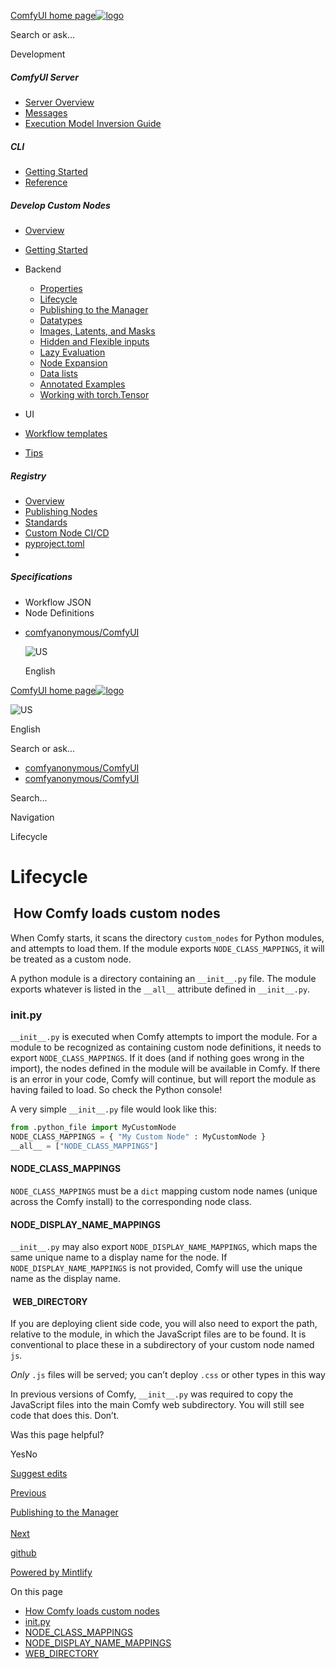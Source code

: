 [ComfyUI home page![logo](https://mintlify.s3.us-west-1.amazonaws.com/dripart/logo.png)](http://docs.comfy.org/)

Search or ask...

Development

##### ComfyUI Server

- [Server Overview](http://docs.comfy.org/essentials/comfyui-server/comms_overview)
- [Messages](http://docs.comfy.org/essentials/comfyui-server/comms_messages)
- [Execution Model Inversion Guide](http://docs.comfy.org/essentials/comfyui-server/execution_model_inversion_guide)

##### CLI

- [Getting Started](http://docs.comfy.org/comfy-cli/getting-started)
- [Reference](http://docs.comfy.org/comfy-cli/reference)

##### Develop Custom Nodes

- [Overview](http://docs.comfy.org/custom-nodes/overview)
- [Getting Started](http://docs.comfy.org/custom-nodes/walkthrough)
- Backend
  
  - [Properties](http://docs.comfy.org/custom-nodes/backend/server_overview)
  - [Lifecycle](http://docs.comfy.org/custom-nodes/backend/lifecycle)
  - [Publishing to the Manager](http://docs.comfy.org/custom-nodes/backend/manager)
  - [Datatypes](http://docs.comfy.org/custom-nodes/backend/datatypes)
  - [Images, Latents, and Masks](http://docs.comfy.org/custom-nodes/backend/images_and_masks)
  - [Hidden and Flexible inputs](http://docs.comfy.org/custom-nodes/backend/more_on_inputs)
  - [Lazy Evaluation](http://docs.comfy.org/custom-nodes/backend/lazy_evaluation)
  - [Node Expansion](http://docs.comfy.org/custom-nodes/backend/expansion)
  - [Data lists](http://docs.comfy.org/custom-nodes/backend/lists)
  - [Annotated Examples](http://docs.comfy.org/custom-nodes/backend/snippets)
  - [Working with torch.Tensor](http://docs.comfy.org/custom-nodes/backend/tensors)
- UI
- [Workflow templates](http://docs.comfy.org/custom-nodes/workflow_templates)
- [Tips](http://docs.comfy.org/custom-nodes/tips)

##### Registry

- [Overview](http://docs.comfy.org/registry/overview)
- [Publishing Nodes](http://docs.comfy.org/registry/publishing)
- [Standards](http://docs.comfy.org/registry/standards)
- [Custom Node CI/CD](http://docs.comfy.org/registry/cicd)
- [pyproject.toml](http://docs.comfy.org/registry/specifications)
- [](http://docs.comfy.org/)

##### Specifications

- Workflow JSON
- Node Definitions

<!--THE END-->

- [comfyanonymous/ComfyUI](https://github.com/comfyanonymous/ComfyUI)
  
  ![US](https://purecatamphetamine.github.io/country-flag-icons/1x1/US.svg)
  
  English

[ComfyUI home page![logo](https://mintlify.s3.us-west-1.amazonaws.com/dripart/logo.png)](http://docs.comfy.org/)

![US](https://purecatamphetamine.github.io/country-flag-icons/1x1/US.svg)

English

Search or ask...

- [comfyanonymous/ComfyUI](https://github.com/comfyanonymous/ComfyUI)
- [comfyanonymous/ComfyUI](https://github.com/comfyanonymous/ComfyUI)

Search...

Navigation

Lifecycle

# Lifecycle

## [​](http://docs.comfy.org#how-comfy-loads-custom-nodes) How Comfy loads custom nodes

When Comfy starts, it scans the directory `custom_nodes` for Python modules, and attempts to load them. If the module exports `NODE_CLASS_MAPPINGS`, it will be treated as a custom node.

A python module is a directory containing an `__init__.py` file. The module exports whatever is listed in the `__all__` attribute defined in `__init__.py`.

### [​](http://docs.comfy.org#init-py) **init**.py

`__init__.py` is executed when Comfy attempts to import the module. For a module to be recognized as containing custom node definitions, it needs to export `NODE_CLASS_MAPPINGS`. If it does (and if nothing goes wrong in the import), the nodes defined in the module will be available in Comfy. If there is an error in your code, Comfy will continue, but will report the module as having failed to load. So check the Python console!

A very simple `__init__.py` file would look like this:

```python
from .python_file import MyCustomNode
NODE_CLASS_MAPPINGS = { "My Custom Node" : MyCustomNode }
__all__ = ["NODE_CLASS_MAPPINGS"]
```

#### [​](http://docs.comfy.org#node-class-mappings) NODE\_CLASS\_MAPPINGS

`NODE_CLASS_MAPPINGS` must be a `dict` mapping custom node names (unique across the Comfy install) to the corresponding node class.

#### [​](http://docs.comfy.org#node-display-name-mappings) NODE\_DISPLAY\_NAME\_MAPPINGS

`__init__.py` may also export `NODE_DISPLAY_NAME_MAPPINGS`, which maps the same unique name to a display name for the node. If `NODE_DISPLAY_NAME_MAPPINGS` is not provided, Comfy will use the unique name as the display name.

#### [​](http://docs.comfy.org#web-directory) WEB\_DIRECTORY

If you are deploying client side code, you will also need to export the path, relative to the module, in which the JavaScript files are to be found. It is conventional to place these in a subdirectory of your custom node named `js`.

*Only* `.js` files will be served; you can’t deploy `.css` or other types in this way

In previous versions of Comfy, `__init__.py` was required to copy the JavaScript files into the main Comfy web subdirectory. You will still see code that does this. Don’t.

Was this page helpful?

YesNo

[Suggest edits](https://github.com/comfy-org/docs/edit/main/custom-nodes/backend/lifecycle.mdx)

[Previous](http://docs.comfy.org/custom-nodes/backend/server_overview)

[Publishing to the Manager  
\
Next](http://docs.comfy.org/custom-nodes/backend/manager)

[github](https://github.com/comfyanonymous/ComfyUI/)

[Powered by Mintlify](https://mintlify.com/preview-request?utm_campaign=poweredBy&utm_medium=referral&utm_source=docs.comfy.org)

On this page

- [How Comfy loads custom nodes](http://docs.comfy.org#how-comfy-loads-custom-nodes)
- [init.py](http://docs.comfy.org#init-py)
- [NODE\_CLASS\_MAPPINGS](http://docs.comfy.org#node-class-mappings)
- [NODE\_DISPLAY\_NAME\_MAPPINGS](http://docs.comfy.org#node-display-name-mappings)
- [WEB\_DIRECTORY](http://docs.comfy.org#web-directory)